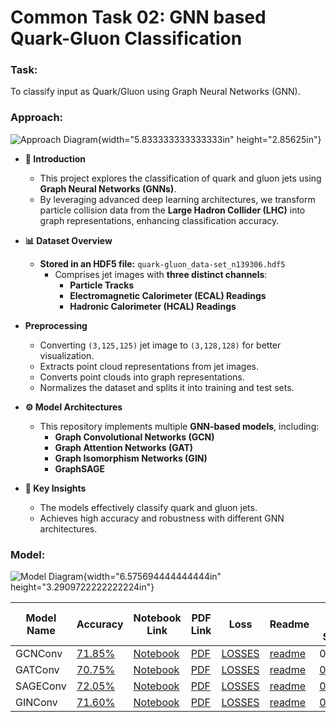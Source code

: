 # Common Task 02: GNN based Quark-Gluon Classification

### Task:  
To classify input as Quark/Gluon using Graph Neural Networks (GNN).

### Approach:  
![Approach Diagram](media/image1.png){width="5.833333333333333in" height="2.85625in"}

- **🚀 Introduction**  
  - This project explores the classification of quark and gluon jets using **Graph Neural Networks (GNNs)**.  
  - By leveraging advanced deep learning architectures, we transform particle collision data from the **Large Hadron Collider (LHC)** into graph representations, enhancing classification accuracy.  

- **📊 Dataset Overview**  
  - **Stored in an HDF5 file:** `quark-gluon_data-set_n139306.hdf5`  
    - Comprises jet images with **three distinct channels**:  
      - **Particle Tracks**  
      - **Electromagnetic Calorimeter (ECAL) Readings**  
      - **Hadronic Calorimeter (HCAL) Readings**  

- **Preprocessing**  
  - Converting `(3,125,125)` jet image to `(3,128,128)` for better visualization.  
  - Extracts point cloud representations from jet images.  
  - Converts point clouds into graph representations.  
  - Normalizes the dataset and splits it into training and test sets.  

- **⚙️ Model Architectures**  
  - This repository implements multiple **GNN-based models**, including:  
    - **Graph Convolutional Networks (GCN)**  
    - **Graph Attention Networks (GAT)**  
    - **Graph Isomorphism Networks (GIN)**  
    - **GraphSAGE**  

- **🎯 Key Insights**  
  - The models effectively classify quark and gluon jets.  
  - Achieves high accuracy and robustness with different GNN architectures.  

### Model:  
![Model Diagram](media/image2.png){width="6.575694444444444in" height="3.2909722222222224in"}  

| Model Name | Accuracy | Notebook Link | PDF Link | Loss | Readme | ROC AUC Score |
|------------|----------|---------------|----------|------|--------|--------------|
| GCNConv | [71.85%](https://github.com/tanishmohokar/ML4SCI_25/blob/main/GNN_Classification_Common_Task_02/GCNConv/Accuracy_GCN.png) | [Notebook](https://github.com/tanishmohokar/ML4SCI_25/blob/main/GNN_Classification_Common_Task_02/GCNConv/GCN_Model.ipynb) | [PDF](https://github.com/tanishmohokar/ML4SCI_25/blob/main/GNN_Classification_Common_Task_02/GCNConv/GCN_Model.pdf) | [LOSSES](https://github.com/tanishmohokar/ML4SCI_25/blob/main/GNN_Classification_Common_Task_02/GCNConv/Loss_GCN.png) | [readme](https://github.com/tanishmohokar/ML4SCI_25/blob/main/GNN_Classification_Common_Task_02/GCNConv/GCNConv.markdown) | 0.[7819](https://github.com/tanishmohokar/ML4SCI_25/blob/main/GNN_Classification_Common_Task_02/GCNConv/ROC_GCN.png) |
| GATConv | [70.75%](https://github.com/tanishmohokar/ML4SCI_25/blob/main/GNN_Classification_Common_Task_02/GATConv/Accuracy_GAT.png) | [Notebook](https://github.com/tanishmohokar/ML4SCI_25/blob/main/GNN_Classification_Common_Task_02/GATConv/GAT_Model.ipynb) | [PDF](https://github.com/tanishmohokar/ML4SCI_25/blob/main/GNN_Classification_Common_Task_02/GATConv/GAT_Model.pdf) | [LOSSES](https://github.com/tanishmohokar/ML4SCI_25/blob/main/GNN_Classification_Common_Task_02/GATConv/Loss_GAT.png) | [readme](https://github.com/tanishmohokar/ML4SCI_25/blob/main/GNN_Classification_Common_Task_02/GATConv/GATConv.md) | [0.7637](https://github.com/tanishmohokar/ML4SCI_25/blob/main/GNN_Classification_Common_Task_02/GATConv/ROC_GAT.png) |
| SAGEConv | [72.05%](https://github.com/tanishmohokar/ML4SCI_25/blob/main/GNN_Classification_Common_Task_02/SAGEConv/Accuracy_SAGE.png) | [Notebook](https://github.com/tanishmohokar/ML4SCI_25/blob/main/GNN_Classification_Common_Task_02/SAGEConv/SAGE_Model.ipynb) | [PDF](https://github.com/tanishmohokar/ML4SCI_25/blob/main/GNN_Classification_Common_Task_02/SAGEConv/SAGE_Model.pdf) | [LOSSES](https://github.com/tanishmohokar/ML4SCI_25/blob/main/GNN_Classification_Common_Task_02/SAGEConv/Loss_SAGE.png) | [readme](https://github.com/tanishmohokar/ML4SCI_25/blob/main/GNN_Classification_Common_Task_02/SAGEConv/SAGEConv.md) | [0.7840](https://github.com/tanishmohokar/ML4SCI_25/blob/main/GNN_Classification_Common_Task_02/SAGEConv/ROC_SAGE.png) |
| GINConv | [71.60%](https://github.com/tanishmohokar/ML4SCI_25/blob/main/GNN_Classification_Common_Task_02/GINConv/Accuracy_GIN.png) | [Notebook](https://github.com/tanishmohokar/ML4SCI_25/blob/main/GNN_Classification_Common_Task_02/GINConv/GIN_Model.ipynb) | [PDF](https://github.com/tanishmohokar/ML4SCI_25/blob/main/GNN_Classification_Common_Task_02/GINConv/GIN_Model.pdf) | [LOSSES](https://github.com/tanishmohokar/ML4SCI_25/blob/main/GNN_Classification_Common_Task_02/GINConv/Loss_GIN.png) | [readme](https://github.com/tanishmohokar/ML4SCI_25/blob/main/GNN_Classification_Common_Task_02/GINConv/GINConv.md) | [0.7823](https://github.com/tanishmohokar/ML4SCI_25/blob/main/GNN_Classification_Common_Task_02/GINConv/ROC_GIN.png) |
